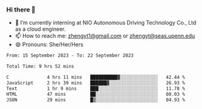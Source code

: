 ### Hi there 👋

<!--
**zhengyt1/zhengyt1** is a ✨ _special_ ✨ repository because its `README.md` (this file) appears on your GitHub profile.

Here are some ideas to get you started:

- 🔭 I’m currently working on ...
- 🌱 I’m currently learning ...
- 👯 I’m looking to collaborate on ...
- 🤔 I’m looking for help with ...
- 💬 Ask me about ...
- 📫 How to reach me: ...
- 😄 Pronouns: ...
- ⚡ Fun fact: ...
-->

- 🔭 I’m currently interning at NIO Autonomous Driving Technology Co., Ltd as a cloud engineer.
- 📫 How to reach me: zhengyt1@gmail.com or zhengyt@seas.upenn.edu
- 😄 Pronouns: She/Her/Hers



<!--START_SECTION:waka-->

```txt
From: 15 September 2023 - To: 22 September 2023

Total Time: 9 hrs 52 mins

C              4 hrs 11 mins   ██████████▓░░░░░░░░░░░░░░   42.44 %
JavaScript     2 hrs 39 mins   ██████▓░░░░░░░░░░░░░░░░░░   26.93 %
Text           1 hr 9 mins     ███░░░░░░░░░░░░░░░░░░░░░░   11.78 %
HTML           47 mins         ██░░░░░░░░░░░░░░░░░░░░░░░   08.03 %
JSON           29 mins         █▒░░░░░░░░░░░░░░░░░░░░░░░   04.93 %
```

<!--END_SECTION:waka-->
